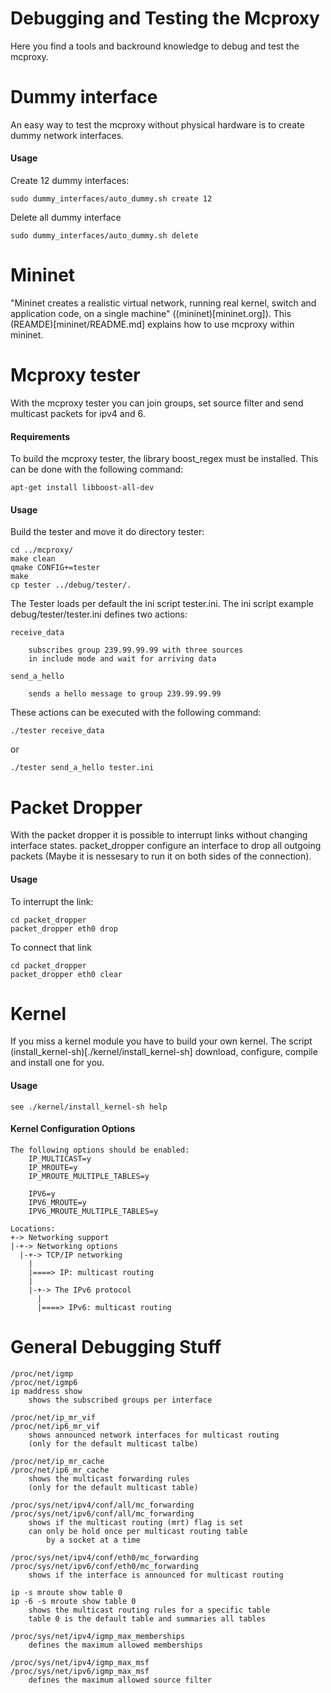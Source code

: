 <!--vim: set textwidth=80 formatoptions+=t wrapmargin=5 -->

Debugging and Testing the Mcproxy
=================================
Here you find a tools and backround knowledge to debug and test the mcproxy.


Dummy interface
===============
An easy way to test the mcproxy without physical hardware is to create dummy
network interfaces.

#### Usage
Create 12 dummy interfaces:

    sudo dummy_interfaces/auto_dummy.sh create 12

Delete all dummy interface

    sudo dummy_interfaces/auto_dummy.sh delete

Mininet
=======
"Mininet creates a realistic virtual network, running real kernel, switch and
application code, on a single machine" ((mininet)[mininet.org]). This
(REAMDE)[mininet/README.md] explains how to use mcproxy within mininet.

Mcproxy tester
==============
With the mcproxy tester you can join groups, set source filter and send
multicast packets for ipv4 and 6.

#### Requirements
To build the mcproxy tester, the library boost_regex must be installed. This
can be done with the following command:
  
    apt-get install libboost-all-dev

#### Usage
Build the tester and move it do directory tester:

    cd ../mcproxy/
    make clean 
    qmake CONFIG+=tester
    make
    cp tester ../debug/tester/.

The Tester loads per default the ini script tester.ini.  The ini script example
debug/tester/tester.ini defines two actions: 

    receive_data 

        subscribes group 239.99.99.99 with three sources
        in include mode and wait for arriving data

    send_a_hello

        sends a hello message to group 239.99.99.99       

These actions can be executed with the following command:

    ./tester receive_data

or

    ./tester send_a_hello tester.ini 

Packet Dropper
==============
With the packet dropper it is possible to interrupt links without changing
interface states. packet_dropper configure an interface to drop all outgoing
packets (Maybe it is nessesary to run it on both sides of the connection).

#### Usage
To interrupt the link:

    cd packet_dropper
    packet_dropper eth0 drop

To connect that link

    cd packet_dropper
    packet_dropper eth0 clear

Kernel
======
If you miss a kernel module you have to build your own kernel. The script
(install_kernel-sh)[./kernel/install_kernel-sh] download, configure, compile and
install one for you.

#### Usage
    see ./kernel/install_kernel-sh help

#### Kernel Configuration Options
    The following options should be enabled:
        IP_MULTICAST=y
        IP_MROUTE=y
        IP_MROUTE_MULTIPLE_TABLES=y

        IPV6=y
        IPV6_MROUTE=y
        IPV6_MROUTE_MULTIPLE_TABLES=y

    Locations:
    +-> Networking support
    |-+-> Networking options
      |-+-> TCP/IP networking
        |  
        |====> IP: multicast routing
        |
        |-+-> The IPv6 protocol
          |
          |====> IPv6: multicast routing


General Debugging Stuff
=======================
    /proc/net/igmp
    /proc/net/igmp6
    ip maddress show
        shows the subscribed groups per interface

    /proc/net/ip_mr_vif
    /proc/net/ip6_mr_vif
        shows announced network interfaces for multicast routing
        (only for the default multicast talbe)

    /proc/net/ip_mr_cache
    /proc/net/ip6_mr_cache
        shows the multicast forwarding rules
        (only for the default multicast table)

    /proc/sys/net/ipv4/conf/all/mc_forwarding
    /proc/sys/net/ipv6/conf/all/mc_forwarding
        shows if the multicast routing (mrt) flag is set
        can only be hold once per multicast routing table
            by a socket at a time 

    /proc/sys/net/ipv4/conf/eth0/mc_forwarding
    /proc/sys/net/ipv6/conf/eth0/mc_forwarding
        shows if the interface is announced for multicast routing

    ip -s mroute show table 0
    ip -6 -s mroute show table 0
        shows the multicast routing rules for a specific table 
        table 0 is the default table and summaries all tables  

    /proc/sys/net/ipv4/igmp_max_memberships
        defines the maximum allowed memberships 

    /proc/sys/net/ipv4/igmp_max_msf
    /proc/sys/net/ipv6/igmp_max_msf
        defines the maximum allowed source filter 



